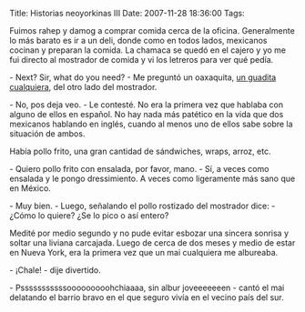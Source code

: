 Title: Historias neoyorkinas III
Date: 2007-11-28 18:36:00
Tags: 

<p>Fuimos rahep y damog a comprar comida cerca de la oficina. Generalmente lo más barato es ir a un deli, donde como en todos lados, mexicanos cocinan y preparan la comida. La chamaca se quedó en el cajero y yo me fui directo al mostrador de comida y vi los letreros para ver qué pedía.</p>

<p>- Next? Sir, what do you need? - Me preguntó un oaxaquita, <a href="http://www.flickr.com/photos/raquelydavid/1312635787/in/set-72157601823814058/" target="_blank">un guadita cualquiera</a>, del otro lado del mostrador.</p>

<p>- No, pos deja veo. - Le contesté. No era la primera vez que hablaba con alguno de ellos en español. No hay nada más patético en la vida que dos mexicanos hablando en inglés, cuando al menos uno de ellos sabe sobre la situación de ambos.</p>

<p>Había pollo frito, una gran cantidad de sándwiches, wraps, arroz, etc.</p>

<p>- Quiero pollo frito con ensalada, por favor, mano. - Sí, a veces como ensalada y le pongo dressimiento. A veces como ligeramente más sano que en México.</p>

<p>- Muy bien. - Luego, señalando el pollo rostizado del mostrador dice: - ¿Cómo lo quiere? ¿Se lo pico o así entero?</p>

<p>Medité por medio segundo y no pude evitar esbozar una sincera sonrisa y soltar una liviana carcajada. Luego de cerca de dos meses y medio de estar en Nueva York, era la primera vez que un mai cualquiera me albureaba.</p>

<p>- ¡Chale! - dije divertido.</p>

<p>- Psssssssssssooooooooohchiaaaa, sin albur joveeeeeeen - cantó el mai delatando el barrio bravo en el que seguro vivía en el vecino país del sur.</p>
